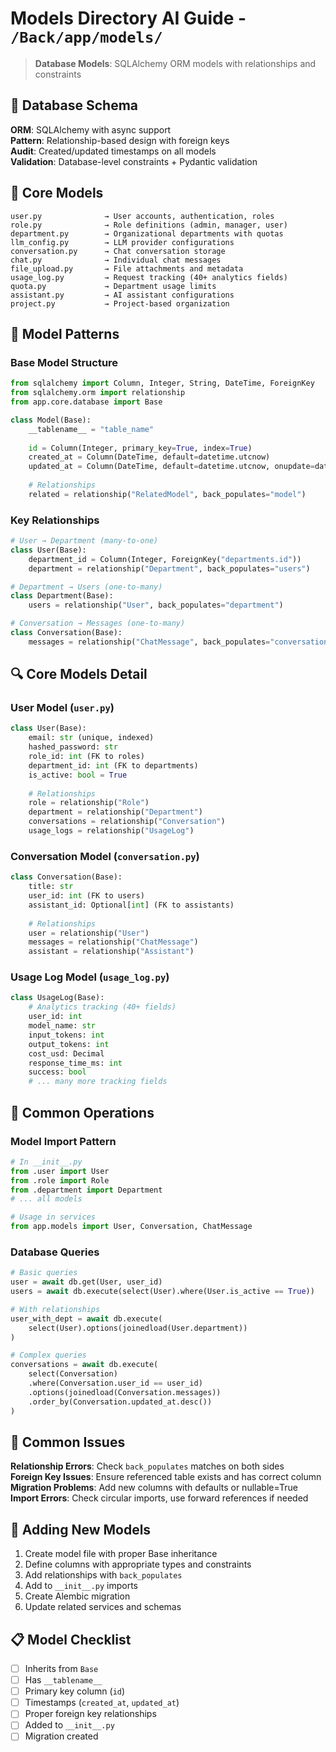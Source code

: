 # Models Directory AI Guide - `/Back/app/models/`

> **Database Models**: SQLAlchemy ORM models with relationships and constraints

## 🎯 Database Schema

**ORM**: SQLAlchemy with async support  
**Pattern**: Relationship-based design with foreign keys  
**Audit**: Created/updated timestamps on all models  
**Validation**: Database-level constraints + Pydantic validation

## 📁 Core Models

```
user.py              → User accounts, authentication, roles
role.py              → Role definitions (admin, manager, user)
department.py        → Organizational departments with quotas
llm_config.py        → LLM provider configurations
conversation.py      → Chat conversation storage
chat.py              → Individual chat messages
file_upload.py       → File attachments and metadata
usage_log.py         → Request tracking (40+ analytics fields)
quota.py             → Department usage limits
assistant.py         → AI assistant configurations
project.py           → Project-based organization
```

## 🔧 Model Patterns

### Base Model Structure
```python
from sqlalchemy import Column, Integer, String, DateTime, ForeignKey
from sqlalchemy.orm import relationship
from app.core.database import Base

class Model(Base):
    __tablename__ = "table_name"
    
    id = Column(Integer, primary_key=True, index=True)
    created_at = Column(DateTime, default=datetime.utcnow)
    updated_at = Column(DateTime, default=datetime.utcnow, onupdate=datetime.utcnow)
    
    # Relationships
    related = relationship("RelatedModel", back_populates="model")
```

### Key Relationships
```python
# User → Department (many-to-one)
class User(Base):
    department_id = Column(Integer, ForeignKey("departments.id"))
    department = relationship("Department", back_populates="users")

# Department → Users (one-to-many)
class Department(Base):
    users = relationship("User", back_populates="department")

# Conversation → Messages (one-to-many)
class Conversation(Base):
    messages = relationship("ChatMessage", back_populates="conversation")
```

## 🔍 Core Models Detail

### User Model (`user.py`)
```python
class User(Base):
    email: str (unique, indexed)
    hashed_password: str
    role_id: int (FK to roles)
    department_id: int (FK to departments)
    is_active: bool = True
    
    # Relationships
    role = relationship("Role")
    department = relationship("Department")
    conversations = relationship("Conversation")
    usage_logs = relationship("UsageLog")
```

### Conversation Model (`conversation.py`)
```python
class Conversation(Base):
    title: str
    user_id: int (FK to users)
    assistant_id: Optional[int] (FK to assistants)
    
    # Relationships
    user = relationship("User")
    messages = relationship("ChatMessage")
    assistant = relationship("Assistant")
```

### Usage Log Model (`usage_log.py`)
```python
class UsageLog(Base):
    # Analytics tracking (40+ fields)
    user_id: int
    model_name: str
    input_tokens: int
    output_tokens: int
    cost_usd: Decimal
    response_time_ms: int
    success: bool
    # ... many more tracking fields
```

## 🔧 Common Operations

### Model Import Pattern
```python
# In __init__.py
from .user import User
from .role import Role
from .department import Department
# ... all models

# Usage in services
from app.models import User, Conversation, ChatMessage
```

### Database Queries
```python
# Basic queries
user = await db.get(User, user_id)
users = await db.execute(select(User).where(User.is_active == True))

# With relationships
user_with_dept = await db.execute(
    select(User).options(joinedload(User.department))
)

# Complex queries
conversations = await db.execute(
    select(Conversation)
    .where(Conversation.user_id == user_id)
    .options(joinedload(Conversation.messages))
    .order_by(Conversation.updated_at.desc())
)
```

## 🚨 Common Issues

**Relationship Errors**: Check `back_populates` matches on both sides  
**Foreign Key Issues**: Ensure referenced table exists and has correct column  
**Migration Problems**: Add new columns with defaults or nullable=True  
**Import Errors**: Check circular imports, use forward references if needed

## 🔧 Adding New Models

1. Create model file with proper Base inheritance
2. Define columns with appropriate types and constraints
3. Add relationships with `back_populates`
4. Add to `__init__.py` imports
5. Create Alembic migration
6. Update related services and schemas

## 📋 Model Checklist

- [ ] Inherits from `Base`
- [ ] Has `__tablename__`
- [ ] Primary key column (`id`)
- [ ] Timestamps (`created_at`, `updated_at`)
- [ ] Proper foreign key relationships
- [ ] Added to `__init__.py`
- [ ] Migration created 